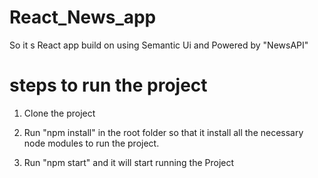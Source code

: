 # React_News_app

So it s React app build on using Semantic Ui and Powered by "NewsAPI"

# steps to run the project

1. Clone the project

2. Run "npm install" in the root folder so that it install all the necessary node modules to run the project.

3. Run "npm start" and it will start running the Project
